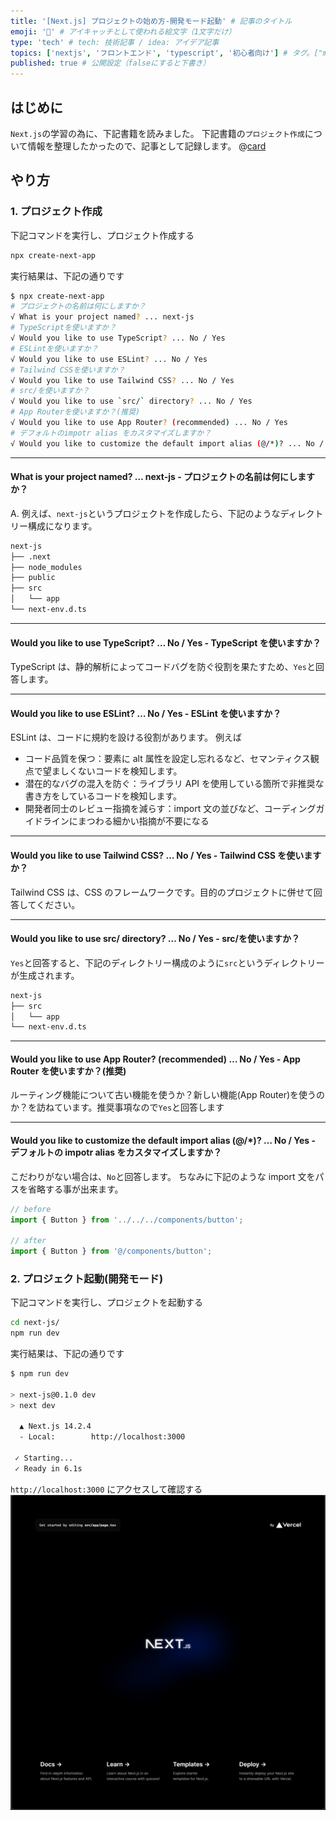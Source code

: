 ```yaml
---
title: '[Next.js] プロジェクトの始め方-開発モード起動' # 記事のタイトル
emoji: '🧆' # アイキャッチとして使われる絵文字（1文字だけ）
type: 'tech' # tech: 技術記事 / idea: アイデア記事
topics: ['nextjs', 'フロントエンド', 'typescript', '初心者向け'] # タグ。["markdown", "rust", "aws"]のように指定する
published: true # 公開設定（falseにすると下書き）
---
```


## はじめに

`Next.js`の学習の為に、下記書籍を読みました。
下記書籍の`プロジェクト作成`について情報を整理したかったので、記事として記録します。
@[card](https://gihyo.jp/book/2024/978-4-297-14061-8)

## やり方

### 1. プロジェクト作成

下記コマンドを実行し、プロジェクト作成する

```bash
npx create-next-app
```

実行結果は、下記の通りです

```bash
$ npx create-next-app
# プロジェクトの名前は何にしますか？
√ What is your project named? ... next-js
# TypeScriptを使いますか？
√ Would you like to use TypeScript? ... No / Yes
# ESLintを使いますか？
√ Would you like to use ESLint? ... No / Yes
# Tailwind CSSを使いますか？
√ Would you like to use Tailwind CSS? ... No / Yes
# src/を使いますか？
√ Would you like to use `src/` directory? ... No / Yes
# App Routerを使いますか？(推奨)
√ Would you like to use App Router? (recommended) ... No / Yes
# デフォルトのimpotr alias をカスタマイズしますか？
√ Would you like to customize the default import alias (@/*)? ... No / Yes
```

---

#### What is your project named? … next-js - プロジェクトの名前は何にしますか？

A. 例えば、`next-js`というプロジェクトを作成したら、下記のようなディレクトリー構成になります。

```bash
next-js
├── .next
├── node_modules
├── public
├── src
│   └── app
└── next-env.d.ts
```

---

#### Would you like to use TypeScript? … No / Yes - TypeScript を使いますか？

TypeScript は、静的解析によってコードバグを防ぐ役割を果たすため、`Yes`と回答します。

---

#### Would you like to use ESLint? … No / Yes - ESLint を使いますか？

ESLint は、コードに規約を設ける役割があります。
例えば

- コード品質を保つ：<img>要素に alt 属性を設定し忘れるなど、セマンティクス観点で望ましくないコードを検知します。
- 潜在的なバグの混入を防ぐ：ライブラリ API を使用している箇所で非推奨な書き方をしているコードを検知します。
- 開発者同士のレビュー指摘を減らす：import 文の並びなど、コーディングガイドラインにまつわる細かい指摘が不要になる

---

#### Would you like to use Tailwind CSS? … No / Yes - Tailwind CSS を使いますか？

Tailwind CSS は、CSS のフレームワークです。目的のプロジェクトに併せて回答してください。

---

#### Would you like to use src/ directory? … No / Yes - src/を使いますか？

`Yes`と回答すると、下記のディレクトリー構成のように`src`というディレクトリーが生成されます。

```bash
next-js
├── src
│   └── app
└── next-env.d.ts
```

---

#### Would you like to use App Router? (recommended) … No / Yes - App Router を使いますか？(推奨)

ルーティング機能について古い機能を使うか？新しい機能(App Router)を使うのか？を訪ねています。推奨事項なので`Yes`と回答します

---

#### Would you like to customize the default import alias (@/\*)? … No / Yes - デフォルトの impotr alias をカスタマイズしますか？

こだわりがない場合は、`No`と回答します。
ちなみに下記のような import 文をパスを省略する事が出来ます。

```ts
// before
import { Button } from '../../../components/button';

// after
import { Button } from '@/components/button';
```


### 2. プロジェクト起動(開発モード)
下記コマンドを実行し、プロジェクトを起動する
```bash
cd next-js/
npm run dev
```
実行結果は、下記の通りです
```bash
$ npm run dev

> next-js@0.1.0 dev
> next dev

  ▲ Next.js 14.2.4
  - Local:        http://localhost:3000

 ✓ Starting...
 ✓ Ready in 6.1s
```

`http://localhost:3000` にアクセスして確認する
![next-js-page](/images/articles/nextjs-project-dev/next-js-local.png)
